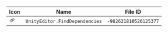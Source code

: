 | Icon | Name | File ID |
| ---  | ---  | ---     |
| ![](UnityEditor.FindDependencies.png) | `UnityEditor.FindDependencies` | `-982621810526125377` |
